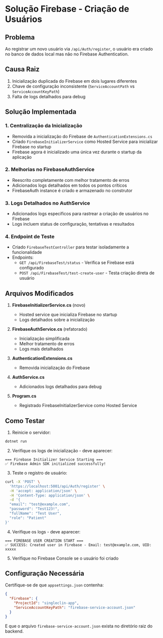 # Solução Firebase - Criação de Usuários

## Problema
Ao registrar um novo usuário via `/api/Auth/register`, o usuário era criado no banco de dados local mas não no Firebase Authentication.

## Causa Raiz
1. Inicialização duplicada do Firebase em dois lugares diferentes
2. Chave de configuração inconsistente (`ServiceAccountPath` vs `ServiceAccountKeyPath`)
3. Falta de logs detalhados para debug

## Solução Implementada

### 1. Centralização da Inicialização
- Removida a inicialização do Firebase de `AuthenticationExtensions.cs`
- Criado `FirebaseInitializerService` como Hosted Service para inicializar Firebase no startup
- Firebase agora é inicializado uma única vez durante o startup da aplicação

### 2. Melhorias no FirebaseAuthService
- Reescrito completamente com melhor tratamento de erros
- Adicionados logs detalhados em todos os pontos críticos
- FirebaseAuth instance é criado e armazenado no construtor

### 3. Logs Detalhados no AuthService
- Adicionados logs específicos para rastrear a criação de usuários no Firebase
- Logs incluem status de configuração, tentativas e resultados

### 4. Endpoint de Teste
- Criado `FirebaseTestController` para testar isoladamente a funcionalidade
- Endpoints:
  - `GET /api/FirebaseTest/status` - Verifica se Firebase está configurado
  - `POST /api/FirebaseTest/test-create-user` - Testa criação direta de usuário

## Arquivos Modificados

1. **FirebaseInitializerService.cs** (novo)
   - Hosted service que inicializa Firebase no startup
   - Logs detalhados sobre a inicialização

2. **FirebaseAuthService.cs** (refatorado)
   - Inicialização simplificada
   - Melhor tratamento de erros
   - Logs mais detalhados

3. **AuthenticationExtensions.cs**
   - Removida inicialização do Firebase

4. **AuthService.cs**
   - Adicionados logs detalhados para debug

5. **Program.cs**
   - Registrado FirebaseInitializerService como Hosted Service

## Como Testar

1. Reinicie o servidor:
```bash
dotnet run
```

2. Verifique os logs de inicialização - deve aparecer:
```
=== Firebase Initializer Service Starting ===
✅ Firebase Admin SDK initialized successfully!
```

3. Teste o registro de usuário:
```bash
curl -X 'POST' \
  'https://localhost:5001/api/Auth/register' \
  -H 'accept: application/json' \
  -H 'Content-Type: application/json' \
  -d '{
  "email": "test@example.com",
  "password": "Test123!",
  "fullName": "Test User",
  "role": "Patient"
}'
```

4. Verifique os logs - deve aparecer:
```
=== FIREBASE USER CREATION START ===
✅ SUCCESS: Created user in Firebase - Email: test@example.com, UID: xxxxx
```

5. Verifique no Firebase Console se o usuário foi criado

## Configuração Necessária

Certifique-se de que `appsettings.json` contenha:
```json
{
  "Firebase": {
    "ProjectId": "singleclin-app",
    "ServiceAccountKeyPath": "firebase-service-account.json"
  }
}
```

E que o arquivo `firebase-service-account.json` exista no diretório raiz do backend.